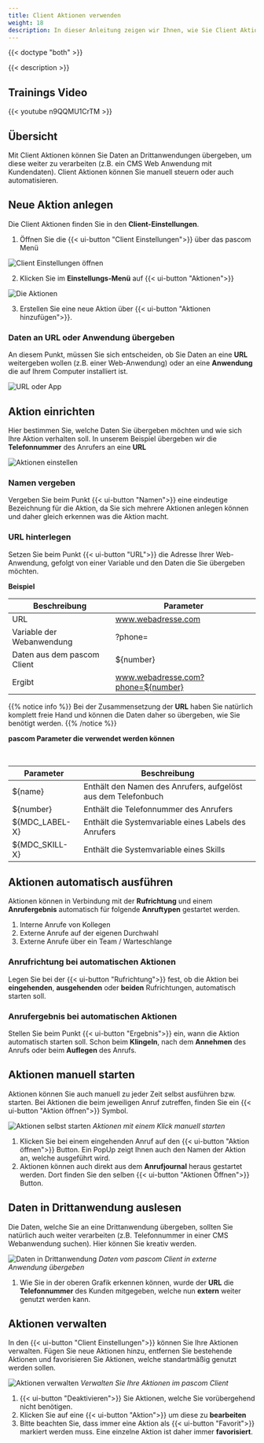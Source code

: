 ```yaml
---
title: Client Aktionen verwenden
weight: 18
description: In dieser Anleitung zeigen wir Ihnen, wie Sie Client Aktionen nutzen und Anrufdaten an eine externe Anwendung übergeben. 
---
```


{{< doctype "both" >}}
 
{{< description >}}

## Trainings Video

{{< youtube n9QQMU1CrTM >}} 


## Übersicht


Mit Client Aktionen können Sie Daten an Drittanwendungen übergeben, um diese weiter zu verarbeiten (z.B. ein CMS Web Anwendung mit Kundendaten). Client Aktionen können Sie manuell steuern oder auch automatisieren. 

## Neue Aktion anlegen

Die Client Aktionen finden Sie in den **Client-Einstellungen**.

1. Öffnen Sie die {{< ui-button "Client Einstellungen">}} über das pascom Menü


![Client Einstellungen öffnen](open_clientsettings.jpg)
</br>

2. Klicken Sie im **Einstellungs-Menü** auf {{< ui-button "Aktionen">}}


![Die Aktionen](actions.de.jpg)
</br>

3. Erstellen Sie eine neue Aktion über {{< ui-button "Aktionen hinzufügen">}}.


### Daten an URL oder Anwendung übergeben

An diesem Punkt, müssen Sie sich entscheiden, ob Sie Daten an eine **URL** weitergeben wollen (z.B. einer Web-Anwendung) oder an eine **Anwendung** die auf Ihrem Computer installiert ist. 

![URL oder App](actions-url-app.de.jpg)
</br>


## Aktion einrichten

Hier bestimmen Sie, welche Daten Sie übergeben möchten und wie sich Ihre Aktion verhalten soll. In unserem Beispiel übergeben wir die **Telefonnummer** des Anrufers an eine **URL** 

![Aktionen einstellen](actions-settings.de.jpg)
</br>

### Namen vergeben

Vergeben Sie beim Punkt {{< ui-button "Namen">}} eine eindeutige Bezeichnung für die Aktion, da Sie sich mehrere Aktionen anlegen können und daher gleich erkennen was die Aktion macht. 

### URL hinterlegen

Setzen Sie beim Punkt {{< ui-button "URL">}} die Adresse Ihrer Web-Anwendung, gefolgt von einer Variable und den Daten die Sie übergeben möchten.

**Beispiel**  

|Beschreibung|Parameter|
|---|---|
|URL|www.webadresse.com|
|Variable der Webanwendung|?phone=|
|Daten aus dem pascom Client|${number}|
|Ergibt|www.webadresse.com?phone=${number}|

{{% notice info %}}
Bei der Zusammensetzung der **URL** haben Sie natürlich komplett freie Hand und können die Daten daher so übergeben, wie Sie benötigt werden.
{{% /notice %}}

**pascom Parameter die verwendet werden können**

<br />

|Parameter|Beschreibung|
|---|---|
|${name}|Enthält den Namen des Anrufers, aufgelöst aus dem Telefonbuch|
|${number}|Enthält die Telefonnummer des Anrufers|
|${MDC_LABEL-X}|Enthält die Systemvariable eines Labels des Anrufers|
|${MDC_SKILL-X}|Enthält die Systemvariable eines Skills|

## Aktionen automatisch ausführen

Aktionen können in Verbindung mit der **Rufrichtung** und einem **Anrufergebnis** automatisch für folgende **Anruftypen** gestartet werden.

1. Interne Anrufe von Kollegen
2. Externe Anrufe auf der eigenen Durchwahl
3. Externe Anrufe über ein Team / Warteschlange

### Anrufrichtung bei automatischen Aktionen

Legen Sie bei der {{< ui-button "Rufrichtung">}} fest, ob die Aktion bei **eingehenden**, **ausgehenden** oder **beiden** Rufrichtungen, automatisch starten soll.

### Anrufergebnis bei automatischen Aktionen

Stellen Sie beim Punkt {{< ui-button "Ergebnis">}} ein, wann die Aktion automatisch starten soll. Schon beim **Klingeln**, nach dem **Annehmen** des Anrufs oder beim **Auflegen** des Anrufs.

## Aktionen manuell starten

Aktionen können Sie auch manuell zu jeder Zeit selbst ausführen bzw. starten. Bei Aktionen die beim jeweiligen Anruf zutreffen, finden Sie ein {{< ui-button "Aktion öffnen">}} Symbol.

![Aktionen selbst starten](actions-manuel.de.jpg)
*Aktionen mit einem Klick manuell starten*
</br>

1. Klicken Sie bei einem eingehenden Anruf auf den {{< ui-button "Aktion öffnen">}} Button. Ein PopUp zeigt Ihnen auch den Namen der Aktion an, welche ausgeführt wird.  
2. Aktionen können auch direkt aus dem **Anrufjournal** heraus gestartet werden. Dort finden Sie den selben {{< ui-button "Aktionen Öffnen">}} Button.

## Daten in Drittanwendung auslesen

Die Daten, welche Sie an eine Drittanwendung übergeben, sollten Sie natürlich auch weiter verarbeiten (z.B. Telefonnummer in einer CMS Webanwendung suchen). Hier können Sie kreativ werden. 


![Daten in Drittanwendung](data_extern.jpg)
*Daten vom pascom Client in externe Anwendung übergeben*
</br>

1. Wie Sie in der oberen Grafik erkennen können, wurde der **URL** die **Telefonnummer** des Kunden mitgegeben, welche nun **extern** weiter genutzt werden kann. 

## Aktionen verwalten

In den {{< ui-button "Client Einstellungen">}} können Sie Ihre Aktionen verwalten. Fügen Sie neue Aktionen hinzu, entfernen Sie bestehende Aktionen und favorisieren Sie Aktionen, welche standartmäßig genutzt werden sollen.

![Aktionen verwalten](actions_manage.de.jpg)
*Verwalten Sie Ihre Aktionen im pascom Client*
</br>

1. {{< ui-button "Deaktivieren">}} Sie Aktionen, welche Sie vorübergehend nicht benötigen.
2. Klicken Sie auf eine {{< ui-button "Aktion">}} um diese zu **bearbeiten**
3. Bitte beachten Sie, dass immer eine Aktion als {{< ui-button "Favorit">}} markiert werden muss. Eine einzelne Aktion ist daher immer **favorisiert**.

<br />